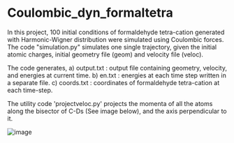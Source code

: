 # Coulombic_dyn_formaltetra

In this project, 100 initial conditions of formaldehyde tetra-cation generated with Harmonic-Wigner distribution were simulated using Coulombic forces. 
The code "simulation.py" simulates one single trajectory, given the initial atomic charges, initial geometry file (geom) and velocity file (veloc).

The code generates, 
a) output.txt : output file containing geometry, velocity, and energies at current time.
b) en.txt : energies at each time step written in a separate file.
c) coords.txt : coordinates of formaldehyde tetra-cation at each time-step.

The utility code 'projectveloc.py' projects the momenta of all the atoms along the bisector of C-Ds (See image below), and the axis perpendicular to it.

![image](https://github.com/vbhvsingh0/Coulombic_dyn_formaltetra/assets/157628979/4ab5a5ab-c07d-4fa2-9e0b-86f9e9d3276d)






